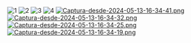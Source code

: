 ![1](https://github.com/Gysli/Argentina_en_el_mundial_2022/assets/156789288/2fd15d62-ef0b-4f69-bbaa-fedcb3431830)
![2](https://github.com/Gysli/Argentina_en_el_mundial_2022/assets/156789288/96aa5912-b1a7-4160-b883-f3d8db193efb)
![3](https://github.com/Gysli/Argentina_en_el_mundial_2022/assets/156789288/66dbf5a1-0c7e-4a29-b254-097afb197b39)
![4](https://github.com/Gysli/Argentina_en_el_mundial_2022/assets/156789288/dc3a8a8e-0d4a-4bbe-b28c-6398ea5b061c)
[![Captura-desde-2024-05-13-16-34-41.png](https://i.postimg.cc/L885kQ3z/Captura-desde-2024-05-13-16-34-41.png)](https://postimg.cc/1fbysHTt)
[![Captura-desde-2024-05-13-16-34-32.png](https://i.postimg.cc/vTyH40mx/Captura-desde-2024-05-13-16-34-32.png)](https://postimg.cc/G8M1NJGb)
[![Captura-desde-2024-05-13-16-34-25.png](https://i.postimg.cc/sfPgkCnY/Captura-desde-2024-05-13-16-34-25.png)](https://postimg.cc/Cd108Xp5)
[![Captura-desde-2024-05-13-16-34-19.png](https://i.postimg.cc/wBs6FCys/Captura-desde-2024-05-13-16-34-19.png)](https://postimg.cc/TyfM3HcR)
